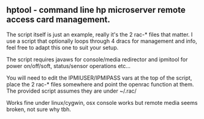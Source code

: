 hptool - command line hp microserver remote access card management.
-------------------------------------------------------------------

The script itself is just an example, really it's the 2 rac-* files that matter. I use a script that optionally loops through 4 dracs for management and info, feel free to adapt this one to suit your setup.

The script requires javaws for console/media redirector and ipmitool for power on/off/soft, status/sensor operations etc...

You will need to edit the IPMIUSER/IPMIPASS vars at the top of the script, place the 2 rac-* files somewhere and point the openrac function at them. The provided script assumes they are under ~/.rac/

Works fine under linux/cygwin, osx console works but remote media seems broken, not sure why tbh.
